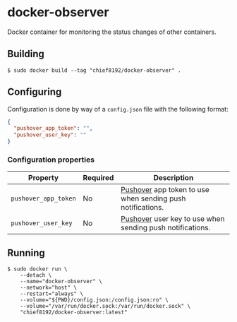 # docker-observer

Docker container for monitoring the status changes of other containers.

## Building

```shell
$ sudo docker build --tag "chief8192/docker-observer" .
```

## Configuring

Configuration is done by way of a `config.json` file with the following format:

```json
{
  "pushover_app_token": "",
  "pushover_user_key": ""
}
```

### Configuration properties

| Property             | Required | Description                                                                         |
| -------------------- | -------- | ----------------------------------------------------------------------------------- |
| `pushover_app_token` | No       | [Pushover](https://pushover.net/) app token to use when sending push notifications. |
| `pushover_user_key`  | No       | [Pushover](https://pushover.net/) user key to use when sending push notifications.  |

## Running

```shell
$ sudo docker run \
    --detach \
    --name="docker-observer" \
    --network="host" \
    --restart="always" \
    --volume="${PWD}/config.json:/config.json:ro" \
    --volume="/var/run/docker.sock:/var/run/docker.sock" \
    "chief8192/docker-observer:latest"
```
